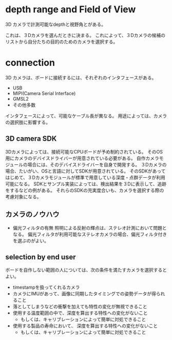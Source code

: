 # depth range and Field of View
3D カメラで計測可能なdepthと視野角とがある。

これは、３Dカメラを選んだときに決まる。
これによって、３Dカメラの候補のリストから自分たちの目的のためのカメラを選択する。

# connection
3D カメラは、ボードに接続するには、それぞれのインタフェースがある。

- USB
- MIPI(Camera Serial Interface)
- GMSL2
- その他多数

インタフェースによって、可能なケーブル長が異なる。
用途によっては、カメラの選択肢に影響する。


## 3D camera SDK
3Dカメラによっては、接続可能なCPUボードが予め制約されている。
そのOS用にカメラのデバイスドライバーが用意されている必要がある。
  自作カメラモジュールの場合には、そのデバイスドライバーを自身で開発する。
３Dカメラの場合、たいがい、OSと言語に対してSDKが用意されている。
そのSDKがあってはじめて、３Dカメラモジュールが標準で用意している深度・点群データが利用可能になる。
SDKとサンプル実装によっては、検出結果を３Dに表示して、追跡をするなどの例がある。
それらのSDKの充実度合いも、カメラを選択する際の考慮対象になる。

## カメラのノウハウ
- 偏光フィルタの有無
照明による反射の輝点は、ステレオ計測において問題となる。
偏光フィルタが利用可能なステレオカメラの場合、偏光フィルタ付きを選ぶのがよい。

## selection by end user
ボードを自作しない範囲の人については、次の条件を満たすカメラを選択するとよい。

- timestampを扱ってくれるカメラ
- カメラにIMUがあって、画像に同期したタイミングでの姿勢データが得られること
- 落としてしまうなどの衝撃を加えても特性の変化が無視できること
- 使用する温度範囲の中で、深度を算出する特性への変化がないこと
  - もしくは、キャリブレーションによって簡単に対処できること
- 使用する製品の寿命において、 深度を算出する特性への変化がないこと
  - もしくは、キャリブレーションによって簡単に対処できること

